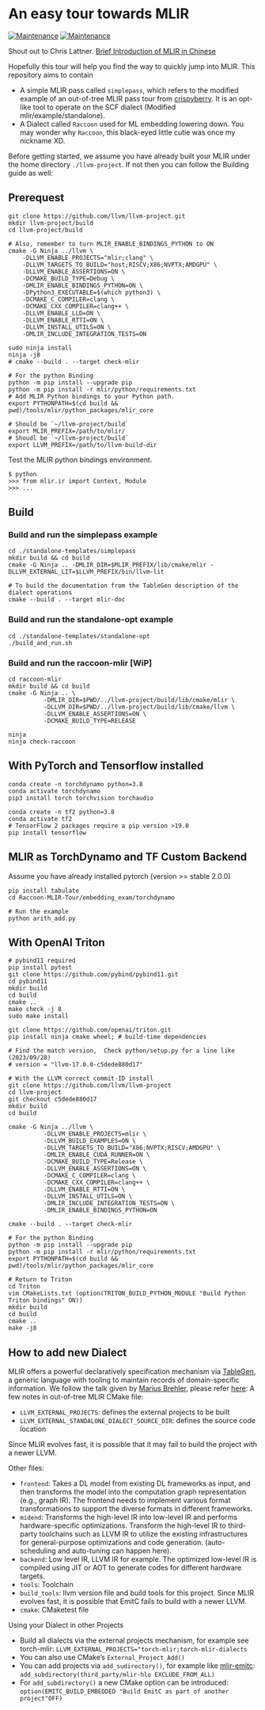 # An easy tour towards MLIR
[![Maintenance](https://img.shields.io/badge/Raccoon-V0.1-brightgreen)](https://github.com/JoshuaQSH/Raccoon-MLIR-Tour)
[![Maintenance](https://img.shields.io/badge/Maintained%3F-YES-green.svg)](https://github.com/JoshuaQSH/Raccoon-MLIR-Tour)

Shout out to Chris Lattner.
[Brief Introduction of MLIR in Chinese](https://zhuanlan.zhihu.com/p/442140282)

Hopefully this tour will help you find the way to quickly jump into MLIR. This repository aims to contain 
- A simple MLIR pass called `simplepass`, which refers to the modified example of an out-of-tree MLIR pass tour from [crispyberry](https://github.com/crispyberry/MLIR-Pass-Tour). It is an opt-like tool to operate on the SCF dialect (Modified mlir/example/standalone).
- A Dialect called `Raccoon` used for ML embedding lowering down. You may wonder why `Raccoon`, this black-eyed little cutie was once my nickname XD.


Before getting started, we assume you have already built your MLIR under the home directory `./llvm-project`. If not then you can follow the Building guide as well:

## Prerequest
```shell
git clone https://github.com/llvm/llvm-project.git
mkdir llvm-project/build
cd llvm-project/build

# Also, remember to turn MLIR_ENABLE_BINDINGS_PYTHON to ON
cmake -G Ninja ../llvm \
    -DLLVM_ENABLE_PROJECTS="mlir;clang" \
    -DLLVM_TARGETS_TO_BUILD="host;RISCV;X86;NVPTX;AMDGPU" \
    -DLLVM_ENABLE_ASSERTIONS=ON \
    -DCMAKE_BUILD_TYPE=Debug \
    -DMLIR_ENABLE_BINDINGS_PYTHON=ON \
    -DPython3_EXECUTABLE=$(which python3) \
    -DCMAKE_C_COMPILER=clang \
    -DCMAKE_CXX_COMPILER=clang++ \
    -DLLVM_ENABLE_LLD=ON \
    -DLLVM_ENABLE_RTTI=ON \
    -DLLVM_INSTALL_UTILS=ON \
    -DMLIR_INCLUDE_INTEGRATION_TESTS=ON

sudo ninja install
ninja -j8
# cmake --build . --target check-mlir

# For the python Binding
python -m pip install --upgrade pip
python -m pip install -r mlir/python/requirements.txt
# Add MLIR Python bindings to your Python path.
export PYTHONPATH=$(cd build && pwd)/tools/mlir/python_packages/mlir_core

# Should be `~/llvm-project/build`
export MLIR_PREFIX=/path/to/mlir/ 
# Shoudl be `~/llvm-project/build`
export LLVM_PREFIX=/path/to/llvm-build-dir
```

Test the MLIR python bindings environment.
```shell
$ python
>>> from mlir.ir import Context, Module
>>> ...
```

## Build
### Build and run the simplepass example
```shell
cd ./standalone-templates/simplepass
mkdir build && cd build
cmake -G Ninja .. -DMLIR_DIR=$MLIR_PREFIX/lib/cmake/mlir -DLLVM_EXTERNAL_LIT=$LLVM_PREFIX/bin/llvm-lit

# To build the documentation from the TableGen description of the dialect operations
cmake --build . --target mlir-doc
```
### Build and run the standalone-opt example
```shell
cd ./standalone-templates/standalone-opt
./build_and_run.sh
```

### Build and run the raccoon-mlir [WiP]
```shell
cd raccoon-mlir
mkdir build && cd build
cmake -G Ninja .. \
		  -DMLIR_DIR=$PWD/../llvm-project/build/lib/cmake/mlir \
		  -DLLVM_DIR=$PWD/../llvm-project/build/lib/cmake/llvm \
		  -DLLVM_ENABLE_ASSERTIONS=ON \
		  -DCMAKE_BUILD_TYPE=RELEASE

ninja
ninja check-raccoon
```

## With PyTorch and Tensorflow installed
```shell
conda create -n torchdynamo python=3.8
conda activate torchdynamo
pip3 install torch torchvision torchaudio
```

```shell
conda create -n tf2 python=3.8
conda activate tf2
# TensorFlow 2 packages require a pip version >19.0
pip install tensorflow
```

## MLIR as TorchDynamo and TF Custom Backend
Assume you have already installed pytorch (version >= stable 2.0.0)
```shell
pip install tabulate
cd Raccoon-MLIR-Tour/embedding_exam/torchdynamo

# Run the example
python arith_add.py
```


## With OpenAI Triton
```shell
# pybind11 required
pip install pytest
git clone https://github.com/pybind/pybind11.git
cd pybind11
mkdir build
cd build
cmake ..
make check -j 8
sudo make install

git clone https://github.com/openai/triton.git
pip install ninja cmake wheel; # build-time dependencies

# Find the match version,  Check python/setup.py for a line like (2023/09/28)
# version = "llvm-17.0.0-c5dede880d17"

# With the LLVM correct commit-ID install
git clone https://github.com/llvm/llvm-project
cd llvm-project 
git checkout c5dede880d17
mkdir build 
cd build

cmake -G Ninja ../llvm \
		  -DLLVM_ENABLE_PROJECTS=mlir \
		  -DLLVM_BUILD_EXAMPLES=ON \
		  -DLLVM_TARGETS_TO_BUILD="X86;NVPTX;RISCV;AMDGPU" \
		  -DMLIR_ENABLE_CUDA_RUNNER=ON \
		  -DCMAKE_BUILD_TYPE=Release \
		  -DLLVM_ENABLE_ASSERTIONS=ON \
		  -DCMAKE_C_COMPILER=clang \
		  -DCMAKE_CXX_COMPILER=clang++ \
		  -DLLVM_ENABLE_RTTI=ON \
		  -DLLVM_INSTALL_UTILS=ON \
		  -DMLIR_INCLUDE_INTEGRATION_TESTS=ON \
		  -DMLIR_ENABLE_BINDINGS_PYTHON=ON

cmake --build . --target check-mlir

# For the python Binding
python -m pip install --upgrade pip
python -m pip install -r mlir/python/requirements.txt
export PYTHONPATH=$(cd build && pwd)/tools/mlir/python_packages/mlir_core

# Return to Triton
cd Triton
vim CMakeLists.txt (option(TRITON_BUILD_PYTHON_MODULE "Build Python Triton bindings" ON))
mkdir build 
cd build
cmake ..
make -j8
```

## How to add new Dialect
MLIR offers a powerful declaratively specification mechanism via [TableGen](https://llvm.org/docs/TableGen/ProgRef.html), a generic language with tooling to maintain records of domain-specific information. We follow the talk given by [Marius Brehler](https://github.com/marbre), please refer [here](https://fosdem.org/2023/schedule/event/mlirdialect/):
A few notes in out-of-tree MLIR CMake file:
- `LLVM_EXTERNAL_PROJECTS`: defines the external projects to be built
- `LLVM_EXTERNAL_STANDALONE_DIALECT_SOURCE_DIR`: defines the source code location

Since MLIR evolves fast, it is possible that it may fail to build the project with a newer LLVM.

Other files:
- `frontend`: Takes a DL model from existing DL frameworks as input, and then transforms
the model into the computation graph representation (e.g., graph IR). The frontend needs to
implement various format transformations to support the diverse formats in different frameworks.
- `midend`: Transforms the high-level IR into low-level IR and performs hardware-specific
optimizations. Transform the high-level IR to third-party toolchains such as LLVM IR to utilize the existing infrastructures for general-purpose optimizations and code generation. (auto-scheduling and auto-tuning can happen here).
- `backend`: Low level IR, LLVM IR for example. The optimized low-level IR is compiled using JIT or AOT to generate codes for different hardware targets. 
- `tools`: Toolchain
- `build_tools`: llvm version file and build tools for this project. Since MLIR evolves fast, it is possible that EmitC fails to build with a newer LLVM.
- `cmake`: CMaketest file

Using your Dialect in other Projects
- Build all dialects via the external projects mechanism, for example see torch-mlir: `LLVM_EXTERNAL_PROJECTS="torch-mlir;torch-mlir-dialects`
- You can also use CMake’s `External_Project_Add()`
- You can add projects via `add_sudirectory()`, for example like [mlir-emitc](https://github.com/marbre/mlir-emitc): `add_subdirectory(third_party/mlir-hlo EXCLUDE_FROM_ALL)`
- For `add_subdirectory()` a new CMake option can be introduced: `option(EMITC_BUILD_EMBEDDED "Build EmitC as part of another project"OFF)`


